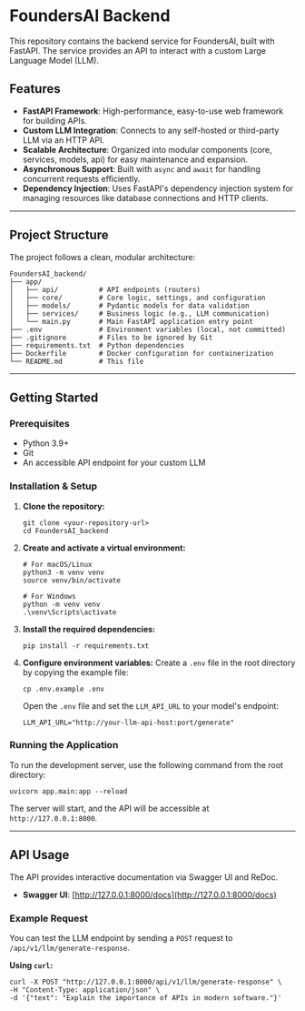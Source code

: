 # FoundersAI Backend

This repository contains the backend service for FoundersAI, built with FastAPI. The service provides an API to interact with a custom Large Language Model (LLM).

## Features

- **FastAPI Framework**: High-performance, easy-to-use web framework for building APIs.
- **Custom LLM Integration**: Connects to any self-hosted or third-party LLM via an HTTP API.
- **Scalable Architecture**: Organized into modular components (core, services, models, api) for easy maintenance and expansion.
- **Asynchronous Support**: Built with `async` and `await` for handling concurrent requests efficiently.
- **Dependency Injection**: Uses FastAPI's dependency injection system for managing resources like database connections and HTTP clients.

---

## Project Structure

The project follows a clean, modular architecture:

```
FoundersAI_backend/
├── app/
│   ├── api/          # API endpoints (routers)
│   ├── core/         # Core logic, settings, and configuration
│   ├── models/       # Pydantic models for data validation
│   ├── services/     # Business logic (e.g., LLM communication)
│   └── main.py       # Main FastAPI application entry point
├── .env              # Environment variables (local, not committed)
├── .gitignore        # Files to be ignored by Git
├── requirements.txt  # Python dependencies
├── Dockerfile        # Docker configuration for containerization
└── README.md         # This file
```

---

## Getting Started

### Prerequisites

- Python 3.9+
- Git
- An accessible API endpoint for your custom LLM

### Installation & Setup

1.  **Clone the repository:**

    ```
    git clone <your-repository-url>
    cd FoundersAI_backend
    ```

2.  **Create and activate a virtual environment:**

    ```
    # For macOS/Linux
    python3 -m venv venv
    source venv/bin/activate

    # For Windows
    python -m venv venv
    .\venv\Scripts\activate
    ```

3.  **Install the required dependencies:**

    ```
    pip install -r requirements.txt
    ```

4.  **Configure environment variables:**
    Create a `.env` file in the root directory by copying the example file:
    ```
    cp .env.example .env
    ```
    Open the `.env` file and set the `LLM_API_URL` to your model's endpoint:
    ```
    LLM_API_URL="http://your-llm-api-host:port/generate"
    ```

### Running the Application

To run the development server, use the following command from the root directory:

```
uvicorn app.main:app --reload
```

The server will start, and the API will be accessible at `http://127.0.0.1:8000`.

---

## API Usage

The API provides interactive documentation via Swagger UI and ReDoc.

- **Swagger UI**: [http://127.0.0.1:8000/docs](http://127.0.0.1:8000/docs)

### Example Request

You can test the LLM endpoint by sending a `POST` request to `/api/v1/llm/generate-response`.

**Using `curl`:**

```
curl -X POST "http://127.0.0.1:8000/api/v1/llm/generate-response" \
-H "Content-Type: application/json" \
-d '{"text": "Explain the importance of APIs in modern software."}'
```
